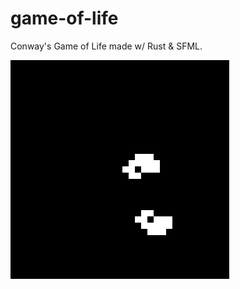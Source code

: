 # game-of-life
Conway's Game of Life made w/ Rust &amp; SFML.

![game-of-life demo](screenshots/demo.gif)
